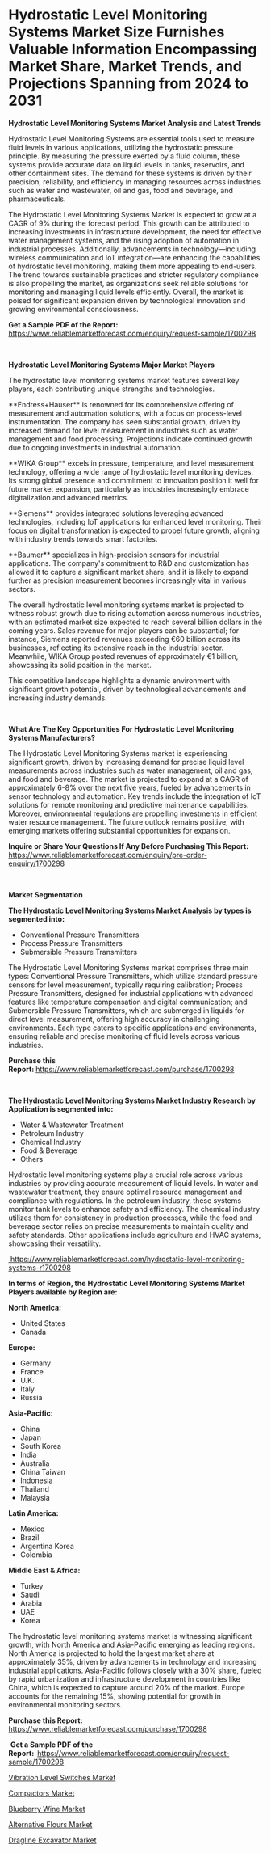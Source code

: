 <p><h1>Hydrostatic Level Monitoring Systems Market Size Furnishes Valuable Information Encompassing Market Share, Market Trends, and Projections Spanning from 2024 to 2031</h1></p><p><strong>Hydrostatic Level Monitoring Systems Market Analysis and Latest Trends</strong></p>
<p><p>Hydrostatic Level Monitoring Systems are essential tools used to measure fluid levels in various applications, utilizing the hydrostatic pressure principle. By measuring the pressure exerted by a fluid column, these systems provide accurate data on liquid levels in tanks, reservoirs, and other containment sites. The demand for these systems is driven by their precision, reliability, and efficiency in managing resources across industries such as water and wastewater, oil and gas, food and beverage, and pharmaceuticals.</p><p>The Hydrostatic Level Monitoring Systems Market is expected to grow at a CAGR of 9% during the forecast period. This growth can be attributed to increasing investments in infrastructure development, the need for effective water management systems, and the rising adoption of automation in industrial processes. Additionally, advancements in technology—including wireless communication and IoT integration—are enhancing the capabilities of hydrostatic level monitoring, making them more appealing to end-users. The trend towards sustainable practices and stricter regulatory compliance is also propelling the market, as organizations seek reliable solutions for monitoring and managing liquid levels efficiently. Overall, the market is poised for significant expansion driven by technological innovation and growing environmental consciousness.</p></p>
<p><strong>Get a Sample PDF of the Report:&nbsp;</strong> <a href="https://www.reliablemarketforecast.com/enquiry/request-sample/1700298?utm_campaign=1080&utm_medium=2&utm_source=Github&utm_content=ia&utm_term=21102024&utm_id=hydrostatic-level-monitoring-systems">https://www.reliablemarketforecast.com/enquiry/request-sample/1700298</a></p>
<p>&nbsp;</p>
<p><strong>Hydrostatic Level Monitoring Systems Major Market Players</strong></p>
<p><p>The hydrostatic level monitoring systems market features several key players, each contributing unique strengths and technologies. </p><p>**Endress+Hauser** is renowned for its comprehensive offering of measurement and automation solutions, with a focus on process-level instrumentation. The company has seen substantial growth, driven by increased demand for level measurement in industries such as water management and food processing. Projections indicate continued growth due to ongoing investments in industrial automation.</p><p>**WIKA Group** excels in pressure, temperature, and level measurement technology, offering a wide range of hydrostatic level monitoring devices. Its strong global presence and commitment to innovation position it well for future market expansion, particularly as industries increasingly embrace digitalization and advanced metrics.</p><p>**Siemens** provides integrated solutions leveraging advanced technologies, including IoT applications for enhanced level monitoring. Their focus on digital transformation is expected to propel future growth, aligning with industry trends towards smart factories.</p><p>**Baumer** specializes in high-precision sensors for industrial applications. The company's commitment to R&D and customization has allowed it to capture a significant market share, and it is likely to expand further as precision measurement becomes increasingly vital in various sectors.</p><p>The overall hydrostatic level monitoring systems market is projected to witness robust growth due to rising automation across numerous industries, with an estimated market size expected to reach several billion dollars in the coming years. Sales revenue for major players can be substantial; for instance, Siemens reported revenues exceeding €60 billion across its businesses, reflecting its extensive reach in the industrial sector. Meanwhile, WIKA Group posted revenues of approximately €1 billion, showcasing its solid position in the market.</p><p>This competitive landscape highlights a dynamic environment with significant growth potential, driven by technological advancements and increasing industry demands.</p></p>
<p>&nbsp;</p>
<p><strong>What Are The Key Opportunities For Hydrostatic Level Monitoring Systems Manufacturers?</strong></p>
<p><p>The Hydrostatic Level Monitoring Systems market is experiencing significant growth, driven by increasing demand for precise liquid level measurements across industries such as water management, oil and gas, and food and beverage. The market is projected to expand at a CAGR of approximately 6-8% over the next five years, fueled by advancements in sensor technology and automation. Key trends include the integration of IoT solutions for remote monitoring and predictive maintenance capabilities. Moreover, environmental regulations are propelling investments in efficient water resource management. The future outlook remains positive, with emerging markets offering substantial opportunities for expansion.</p></p>
<p><strong>Inquire or Share Your Questions If Any Before Purchasing This Report:</strong> <a href="https://www.reliablemarketforecast.com/enquiry/pre-order-enquiry/1700298?utm_campaign=1080&utm_medium=2&utm_source=Github&utm_content=ia&utm_term=21102024&utm_id=hydrostatic-level-monitoring-systems">https://www.reliablemarketforecast.com/enquiry/pre-order-enquiry/1700298</a></p>
<p>&nbsp;</p>
<p><strong>Market Segmentation</strong></p>
<p><strong>The Hydrostatic Level Monitoring Systems Market Analysis by types is segmented into:</strong></p>
<p><ul><li>Conventional Pressure Transmitters</li><li>Process Pressure Transmitters</li><li>Submersible Pressure Transmitters</li></ul></p>
<p><p>The Hydrostatic Level Monitoring Systems market comprises three main types: Conventional Pressure Transmitters, which utilize standard pressure sensors for level measurement, typically requiring calibration; Process Pressure Transmitters, designed for industrial applications with advanced features like temperature compensation and digital communication; and Submersible Pressure Transmitters, which are submerged in liquids for direct level measurement, offering high accuracy in challenging environments. Each type caters to specific applications and environments, ensuring reliable and precise monitoring of fluid levels across various industries.</p></p>
<p><strong>Purchase this Report:&nbsp;</strong><a href="https://www.reliablemarketforecast.com/purchase/1700298?utm_campaign=1080&utm_medium=2&utm_source=Github&utm_content=ia&utm_term=21102024&utm_id=hydrostatic-level-monitoring-systems">https://www.reliablemarketforecast.com/purchase/1700298</a></p>
<p>&nbsp;</p>
<p><strong>The Hydrostatic Level Monitoring Systems Market Industry Research by Application is segmented into:</strong></p>
<p><ul><li>Water & Wastewater Treatment</li><li>Petroleum Industry</li><li>Chemical Industry</li><li>Food & Beverage</li><li>Others</li></ul></p>
<p><p>Hydrostatic level monitoring systems play a crucial role across various industries by providing accurate measurement of liquid levels. In water and wastewater treatment, they ensure optimal resource management and compliance with regulations. In the petroleum industry, these systems monitor tank levels to enhance safety and efficiency. The chemical industry utilizes them for consistency in production processes, while the food and beverage sector relies on precise measurements to maintain quality and safety standards. Other applications include agriculture and HVAC systems, showcasing their versatility.</p></p>
<p><a href="https://www.reliablemarketforecast.com/hydrostatic-level-monitoring-systems-r1700298?utm_campaign=1080&utm_medium=2&utm_source=Github&utm_content=ia&utm_term=21102024&utm_id=hydrostatic-level-monitoring-systems">&nbsp;https://www.reliablemarketforecast.com/hydrostatic-level-monitoring-systems-r1700298</a></p>
<p><strong>In terms of Region, the Hydrostatic Level Monitoring Systems Market Players available by Region are:</strong></p>
<p>
    <p> <strong> North America: </strong>
        <ul>
            <li>United States</li>
            <li>Canada</li>
        </ul>
        </p> 
    <p> <strong> Europe: </strong>
        <ul>
            <li>Germany</li>
            <li>France</li>
            <li>U.K.</li>
            <li>Italy</li>
            <li>Russia</li>
        </ul>
        </p> 
    <p> <strong> Asia-Pacific: </strong>
        <ul>
            <li>China</li>
            <li>Japan</li>
            <li>South Korea</li>
            <li>India</li>
            <li>Australia</li>
            <li>China Taiwan</li>
            <li>Indonesia</li>
            <li>Thailand</li>
            <li>Malaysia</li>
        </ul>
        </p> 
    <p> <strong> Latin America: </strong>
        <ul>
            <li>Mexico</li>
            <li>Brazil</li>
            <li>Argentina Korea</li>
            <li>Colombia</li>
        </ul>
        </p> 
    <p> <strong> Middle East & Africa: </strong>
        <ul>
            <li>Turkey</li>
            <li>Saudi</li>
            <li>Arabia</li>
            <li>UAE</li>
            <li>Korea</li>
        </ul>
    </p>
    </p>
<p><p>The hydrostatic level monitoring systems market is witnessing significant growth, with North America and Asia-Pacific emerging as leading regions. North America is projected to hold the largest market share at approximately 35%, driven by advancements in technology and increasing industrial applications. Asia-Pacific follows closely with a 30% share, fueled by rapid urbanization and infrastructure development in countries like China, which is expected to capture around 20% of the market. Europe accounts for the remaining 15%, showing potential for growth in environmental monitoring sectors.</p></p>
<p><strong>Purchase this Report: </strong><a href="https://www.reliablemarketforecast.com/purchase/1700298?utm_campaign=1080&utm_medium=2&utm_source=Github&utm_content=ia&utm_term=21102024&utm_id=hydrostatic-level-monitoring-systems">https://www.reliablemarketforecast.com/purchase/1700298</a></p>
<p>&nbsp;<strong>Get a Sample PDF of the Report:&nbsp;&nbsp;</strong><a href="https://www.reliablemarketforecast.com/enquiry/request-sample/1700298?utm_campaign=1080&utm_medium=2&utm_source=Github&utm_content=ia&utm_term=21102024&utm_id=hydrostatic-level-monitoring-systems">https://www.reliablemarketforecast.com/enquiry/request-sample/1700298</a></p>
<p><strong></strong></p>
<p><p><a href="https://github.com/anidillnagatat/Market-Research-Report-List-1/blob/main/vibration-level-switches-market.md?utm_campaign=1080&utm_medium=2&utm_source=Github&utm_content=ia&utm_term=21102024&utm_id=hydrostatic-level-monitoring-systems">Vibration Level Switches Market</a></p><p><a href="https://issuu.com/reportprime-2/docs/compactors-market-size-2030.pptx_dcdbb0f48320c1?utm_campaign=1080&utm_medium=2&utm_source=Github&utm_content=ia&utm_term=21102024&utm_id=hydrostatic-level-monitoring-systems">Compactors Market</a></p><p><a href="https://www.linkedin.com/pulse/analyzing-blueberry-wine-market-dynamics-growth-drivers-forecasted-e4duf?utm_campaign=1080&utm_medium=2&utm_source=Github&utm_content=ia&utm_term=21102024&utm_id=hydrostatic-level-monitoring-systems">Blueberry Wine Market</a></p><p><a href="https://www.linkedin.com/pulse/regulatory-landscape-its-influence-global-alternative-flours-lotye?utm_campaign=1080&utm_medium=2&utm_source=Github&utm_content=ia&utm_term=21102024&utm_id=hydrostatic-level-monitoring-systems">Alternative Flours Market</a></p><p><a href="https://issuu.com/reportprime-2/docs/dragline-excavator-market-size-2030_9fc73802c39a6b?utm_campaign=1080&utm_medium=2&utm_source=Github&utm_content=ia&utm_term=21102024&utm_id=hydrostatic-level-monitoring-systems">Dragline Excavator Market</a></p></p>
